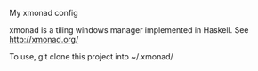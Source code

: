 My xmonad config

xmonad is a tiling windows manager implemented in Haskell. See http://xmonad.org/

To use, git clone this project into ~/.xmonad/
